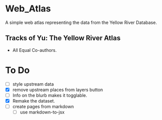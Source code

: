 # Web_Atlas

A simple web atlas representing the data from the Yellow River Database.

## Tracks of Yu: The Yellow River Atlas

- All Equal Co-authors.

# To Do

- [ ] style upstream data
- [x] remove upstream places from layers button
- [ ] Info on the blurb makes it togglable.
- [x] Remake the dataset.
- [ ] create pages from markdown
  - [ ] use markdown-to-jsx
